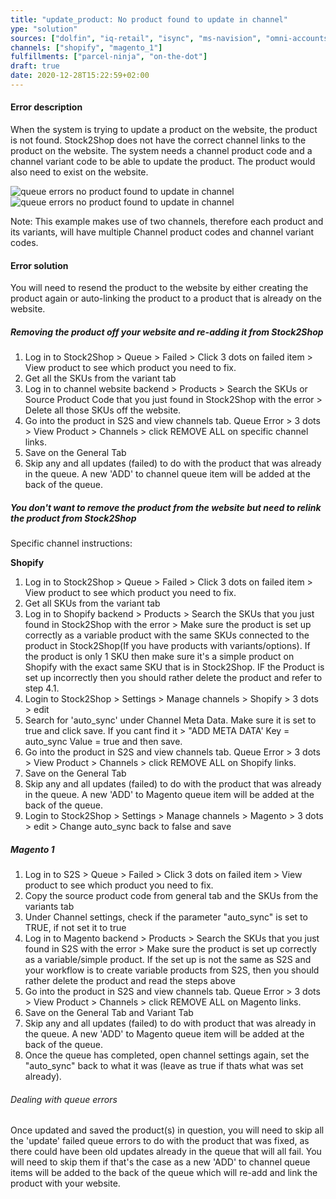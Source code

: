 ```yaml
---
title: "update_product: No product found to update in channel"
ype: "solution"
sources: ["dolfin", "iq-retail", "isync", "ms-navision", "omni-accounts", "pastel-partner", "sage-50cloud-pastel-xpress", "sage-200-evolution", "sage-300cloud", "sage-business-cloud-financials", "sage-evolution", "sage-one", "sage-pastel-evolution", "sap", "syspro" ]
channels: ["shopify", "magento_1"]
fulfillments: ["parcel-ninja", "on-the-dot"]
draft: true
date: 2020-12-28T15:22:59+02:00
---
```

<!-- Action: update_product -->
#### Error description
When the system is trying to update a product on the website, the product is not found.  Stock2Shop does not have the correct channel links to the product on the website. The system needs a channel product code and a channel variant code to be able to update the product. The product would also need to exist on the website.

![queue errors no product found to update in channel](/uploads/queue-errors-no-product-found-to-update-in-channel-1.png)
![queue errors no product found to update in channel](/uploads/queue-errors-no-product-found-to-update-in-channel-2.png)

Note: This example makes use of two channels, therefore each product and its variants, will have multiple Channel product codes and channel variant codes.

#### Error solution

You will need to resend the product to the website by either creating the product again or auto-linking the product to a product that is already on the website.

##### Removing the product off your website and re-adding it from Stock2Shop



1. Log in to Stock2Shop > Queue > Failed > Click 3 dots on failed item > View product to see which product you need to fix.
2. Get all the SKUs from the variant tab
3. Log in to channel website backend > Products > Search the SKUs or Source Product Code that you just found in Stock2Shop with the error > Delete all those SKUs off the website.
4. Go into the product in S2S and view channels tab. Queue Error > 3 dots > View Product > Channels > click REMOVE ALL on specific channel links.
5. Save on the General Tab
6. Skip any and all updates (failed) to do with the product that was already in the queue. A new 'ADD' to channel queue item will be added at the back of the queue.

##### You don't want to remove the product from the website but need to relink the product from Stock2Shop

Specific channel instructions: 

**Shopify**

1. Log in to Stock2Shop > Queue > Failed > Click 3 dots on failed item > View product to see which product you need to fix.
2. Get all SKUs from the variant tab
3. Log in to Shopify backend > Products > Search the SKUs that you just found in Stock2Shop with the error > Make sure the product is set up correctly as a variable product with the same SKUs connected to the product in Stock2Shop(If you have products with variants/options). If the product is only 1 SKU then make sure it's a simple product on Shopify with the exact same SKU that is in Stock2Shop. IF the Product is set up incorrectly then you should rather delete the product and refer to step 4.1.
4. Login to Stock2Shop > Settings > Manage channels > <Client Name> Shopify > 3 dots  > edit
5. Search for 'auto_sync' under Channel Meta Data. Make sure it is set to true and click save. If you cant find it > "ADD META DATA' Key = auto_sync Value = true and then save.
6. Go into the product in S2S and view channels tab. Queue Error > 3 dots > View Product > Channels > click REMOVE ALL on Shopify links.
7. Save on the General Tab
8. Skip any and all updates (failed) to do with the product that was already in the queue. A new 'ADD' to Magento queue item will be added at the back of the queue.
9. Login to Stock2Shop > Settings > Manage channels > <Client Name> Magento > 3 dots  > edit > Change auto_sync back to false and save

##### Magento 1

1. Log in to S2S > Queue > Failed > Click 3 dots on failed item > View product to see which product you need to fix.
2. Copy the source product code from general tab and the SKUs from the variants tab
3. Under Channel settings, check if the parameter "auto_sync" is set to TRUE, if not set it to true
4. Log in to Magento backend > Products > Search the SKUs that you just found in S2S with the error > Make sure the product is set up correctly as a variable/simple product. If the set up is not the same as S2S and your workflow is to create variable products from S2S, then you should rather delete the product and read the steps  above
5. Go into the product in S2S and view channels tab. Queue Error > 3 dots > View Product > Channels > click REMOVE ALL on Magento links.
6. Save on the General Tab and Variant Tab
7. Skip any and all updates (failed) to do with product that was already in the queue. A new 'ADD' to Magento queue item will be added at the back of the queue.
8. Once the queue has completed, open channel settings again, set the "auto_sync" back to what it was (leave as true if thats what was set already).

###### Dealing with queue errors

Once updated and saved the product(s) in question, you will need to skip all the 'update' failed queue errors to do with the product that was fixed, as there could have been old updates already in the queue that will all fail. You will need to skip them if that's the case as a new 'ADD' to channel queue items will be added to the back of the queue which will re-add and link the product with your website.